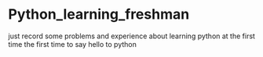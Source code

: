 # Python_learning_freshman
just record some problems and experience about learning python at the first time
the first time to say hello to python
